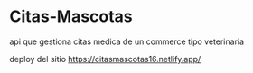 # Citas-Mascotas
api que gestiona citas medica de un commerce tipo veterinaria

deploy del sitio https://citasmascotas16.netlify.app/
